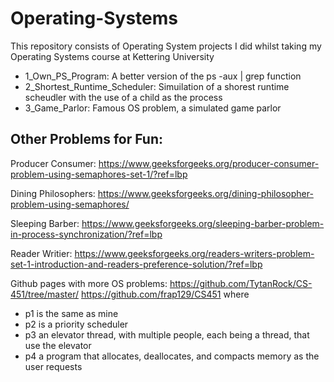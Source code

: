 # Operating-Systems

This repository consists of Operating System projects I did whilst taking my Operating Systems course at Kettering University
- 1_Own_PS_Program: A better version of the ps -aux | grep function
- 2_Shortest_Runtime_Scheduler: Simuilation of a shorest runtime scheudler with the use of a child as the process
- 3_Game_Parlor: Famous OS problem, a simulated game parlor

## Other Problems for Fun: 
Producer Consumer: 
https://www.geeksforgeeks.org/producer-consumer-problem-using-semaphores-set-1/?ref=lbp

Dining Philosophers: 
https://www.geeksforgeeks.org/dining-philosopher-problem-using-semaphores/

Sleeping Barber: 
https://www.geeksforgeeks.org/sleeping-barber-problem-in-process-synchronization/?ref=lbp

Reader Writier: 
https://www.geeksforgeeks.org/readers-writers-problem-set-1-introduction-and-readers-preference-solution/?ref=lbp

Github pages with more OS problems:
https://github.com/TytanRock/CS-451/tree/master/
https://github.com/frap129/CS451
where 
- p1 is the same as mine
- p2 is a priority scheduler
- p3 an elevator thread, with multiple people, each being a thread, that use the elevator
- p4 a program that allocates, deallocates, and compacts memory as the user requests

